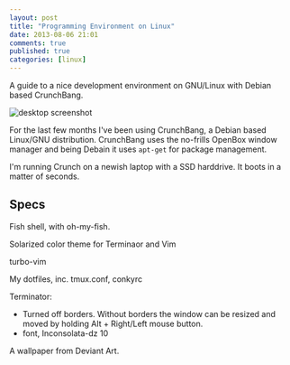 ```yaml
---
layout: post
title: "Programming Environment on Linux"
date: 2013-08-06 21:01
comments: true
published: true
categories: [linux]
---
```


A guide to a nice development environment on GNU/Linux with Debian based
CrunchBang.

![desktop screenshot](/images/vim-crunch.png)

<!--more-->

For the last few months I've been using CrunchBang, a Debian based Linux/GNU
distribution. CrunchBang uses the no-frills OpenBox window manager and being
Debain it uses `apt-get` for package management.

I'm running Crunch on a newish laptop with a SSD harddrive. It boots in a
matter of seconds.


## Specs

Fish shell, with oh-my-fish.

Solarized color theme for Terminaor and Vim

turbo-vim

My dotfiles, inc. tmux.conf, conkyrc

Terminator:

* Turned off borders. Without borders the window can be resized and
moved by holding Alt + Right/Left mouse button.
* font, Inconsolata-dz 10


A wallpaper from Deviant Art.

